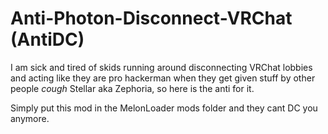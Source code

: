 # Anti-Photon-Disconnect-VRChat (AntiDC)
I am sick and tired of skids running around disconnecting VRChat lobbies and acting like they are pro hackerman when they get given stuff by other people *cough* Stellar aka Zephoria, so here is the anti for it. 


Simply put this mod in the MelonLoader mods folder and they cant DC you anymore.
